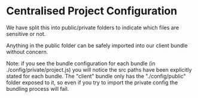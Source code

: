 # Centralised Project Configuration

We have split this into public/private folders to indicate which files are sensitive or not.

Anything in the public folder can be safely imported into our client bundle without concern.

Note: if you see the bundle configuration for each bundle (in ./config/private/project.js) you will notice the src paths have been explicitly stated for each bundle.  The "client" bundle only has the "./config/public" folder exposed to it, so even if you try to import the private config the bundling process will fail.
